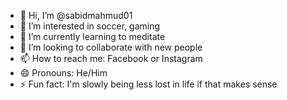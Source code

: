 - 👋 Hi, I’m @sabidmahmud01
- 👀 I’m interested in soccer, gaming
- 🌱 I’m currently learning to meditate
- 💞️ I’m looking to collaborate with new people
- 📫 How to reach me: Facebook or Instagram 
- 😄 Pronouns: He/Him
- ⚡ Fun fact: I'm slowly being less lost in life if that makes sense

<!---
sabidmahmud01/sabidmahmud01 is a ✨ special ✨ repository because its `README.md` (this file) appears on your GitHub profile.
You can click the Preview link to take a look at your changes.
--->
